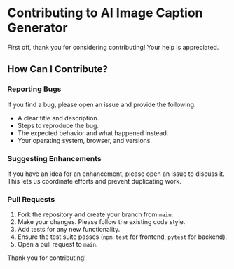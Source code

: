 # Contributing to AI Image Caption Generator

First off, thank you for considering contributing! Your help is appreciated.

## How Can I Contribute?

### Reporting Bugs

If you find a bug, please open an issue and provide the following:
- A clear title and description.
- Steps to reproduce the bug.
- The expected behavior and what happened instead.
- Your operating system, browser, and versions.

### Suggesting Enhancements

If you have an idea for an enhancement, please open an issue to discuss it. This lets us coordinate efforts and prevent duplicating work.

### Pull Requests

1.  Fork the repository and create your branch from `main`.
2.  Make your changes. Please follow the existing code style.
3.  Add tests for any new functionality.
4.  Ensure the test suite passes (`npm test` for frontend, `pytest` for backend).
5.  Open a pull request to `main`.

Thank you for contributing!
